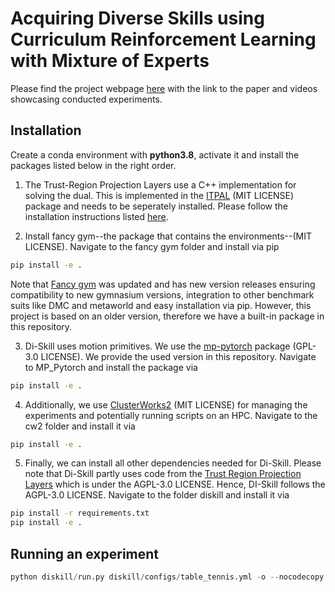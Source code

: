# Acquiring Diverse Skills using Curriculum Reinforcement Learning with Mixture of Experts
Please find the project webpage [here](https://alrhub.github.io/di-skill-website/) with the link to the paper and videos showcasing conducted experiments.
## Installation 
Create a conda environment with **python3.8**, activate it and install the packages listed below in the right order.

1. The Trust-Region Projection Layers use a C++ implementation for solving the dual. This is implemented in the  [ITPAL](https://github.com/ALRhub/ITPAL) (MIT LICENSE) package and needs to be seperately installed. Please follow the installation instructions listed [here](https://github.com/ALRhub/ITPAL).   

2. Install fancy gym--the package that contains the environments--(MIT LICENSE). Navigate to the fancy gym folder and install via pip
```bash
pip install -e .
```

Note that [Fancy gym](https://github.com/ALRhub/fancy_gym) was updated and has new version releases ensuring compatibility to new gymnasium versions, 
integration to other benchmark suits like DMC and metaworld and easy installation via pip. However, this project is based on an older version, therefore we have a built-in package in this repository.  

3. Di-Skill uses motion primitives. We use the [mp-pytorch](https://github.com/ALRhub/MP_PyTorch) package (GPL-3.0 LICENSE). We provide the used version in this repository. Navigate to MP_Pytorch and install the package via
```bash
pip install -e .
```

4. Additionally, we use [ClusterWorks2](https://github.com/ALRhub/cw2) (MIT LICENSE) for managing the experiments and potentially running scripts on an HPC. Navigate to the cw2 folder and install it via
```bash
pip install -e .
```

5. Finally, we can install all other dependencies needed for Di-Skill. Please note that Di-Skill partly uses code from the [Trust Region Projection Layers](https://github.com/boschresearch/trust-region-layers/tree/main?tab=readme-ov-file) which is under the AGPL-3.0 LICENSE. 
Hence, DI-Skill follows the AGPL-3.0 LICENSE. Navigate to the folder diskill and install it via
```bash
pip install -r requirements.txt
pip install -e .
```
## Running an experiment
```python
python diskill/run.py diskill/configs/table_tennis.yml -o --nocodecopy 
```
